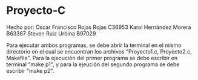 # Proyecto-C
Hecho por: 
Oscar Francisco Rojas Rojas  C36953
Karol Hernández Morera       B63367
Steven Ruiz Urbina           B97029

Para ejecutar ambos programas, se debe abrir la terminal en el mismo directorio en el cual se encuentran los archivos "Proyecto1.c, Proyecto2.c, Makefile". 
Para la ejecución del primer programa se debe escribir en terminal "make p1", y para la ejeución del segundo programa se debe escribir "make p2".
